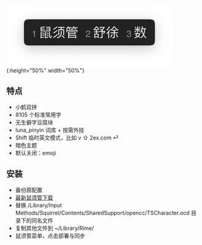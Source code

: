 ![鼠须管](screenshot.png){:height="50%" width="50%"}

## 特点

- 小鹤双拼
- 8105 个标准常用字
- 无生僻字豆腐块
- luna_pinyin 词库 + 按需外挂
- Shift 临时英文模式，比如 v ⇧ 2ex.com ⏎
- 暗色主题
- 默认关闭：emoji

## 安装

- 备份原配置
- [最新鼠须管下载](https://dl.bintray.com/rime/squirrel/)
- 替换 /Library/Input Methods/Squirrel/Contents/SharedSupport/opencc/TSCharacter.ocd 目录下的同名文件
- 复制其他文件到 ~/Library/Rime/
- 鼠须管菜单，点击部署与同步
